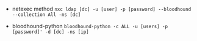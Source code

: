 * netexec method
`nxc ldap [dc] -u [user] -p [password] --bloodhound --collection All -ns [dc]`

* bloodhound-python
  `bloodhound-python -c ALL -u [users] -p [password]' -d [dc] -ns [ip]`
